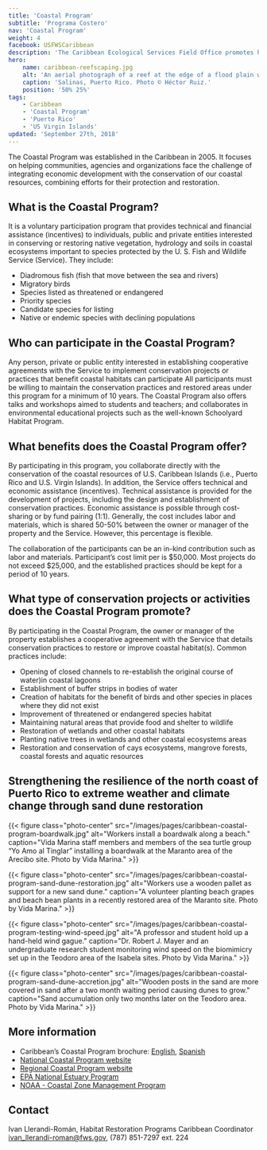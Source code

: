 ```yaml
---
title: 'Coastal Program'
subtitle: 'Programa Costero'
nav: 'Coastal Program'
weight: 4
facebook: USFWSCaribbean
description: 'The Caribbean Ecological Services Field Office promotes healthy wildlife and their habitat through a diverse group of programs:  Endangered Species, Partners for Fish and Wildlife, Contaminants Program, Coastal Program and  Project Evaluation.'
hero:
    name: caribbean-reefscaping.jpg
    alt: 'An aerial photograph of a reef at the edge of a flood plain with mountains in the distance.'
    caption: 'Salinas, Puerto Rico. Photo © Héctor Ruiz.'
    position: '50% 25%'
tags:
    - Caribbean
    - 'Coastal Program'
    - 'Puerto Rico'
    - 'US Virgin Islands'
updated: 'September 27th, 2018'
---
```


The Coastal Program was established in the Caribbean in 2005. It focuses on helping communities, agencies and organizations face the challenge of integrating economic development with the conservation of our coastal resources, combining efforts for their protection and restoration.

## What is the Coastal Program?

It is a voluntary participation program that provides technical and financial assistance (incentives) to individuals, public and private entities interested in conserving or restoring native vegetation, hydrology and soils in coastal ecosystems important to species protected by the U. S. Fish and Wildlife Service (Service). They include:

- Diadromous fish (fish that move between the sea and rivers)
- Migratory birds
- Species listed as threatened or endangered
- Priority species
- Candidate species for listing
- Native or endemic species with declining populations

## Who can participate in the Coastal Program?

Any person, private or public entity interested in establishing cooperative agreements with the Service to implement conservation projects or practices that benefit coastal habitats can participate All participants must be willing to maintain the conservation practices and restored areas under this program for a minimum of 10 years. The Coastal Program also offers talks and workshops aimed to students and teachers; and collaborates in environmental educational projects such as the well-known Schoolyard Habitat Program.

## What benefits does the Coastal Program offer?

By participating in this program, you collaborate directly with the conservation of the coastal resources of U.S. Caribbean Islands (i.e., Puerto Rico and U.S. Virgin Islands).  In addition, the Service offers technical and economic assistance (incentives). Technical assistance is provided for the development of projects, including the design and establishment of conservation practices. Economic assistance is possible through cost-sharing or by fund pairing (1:1). Generally, the cost includes labor and materials, which is shared 50-50% between the owner or manager of the property and the Service. However, this percentage is flexible.

The collaboration of the participants can be an in-kind contribution such as labor and materials. Participant’s cost limit per is $50,000. Most projects do not exceed $25,000, and the established practices should be kept for a period of 10 years.

## What type of conservation projects or activities does the Coastal Program promote?

By participating in the Coastal Program, the owner or manager of the property  establishes a cooperative agreement with the Service that details conservation practices to restore or improve coastal habitat(s). Common practices include:

- Opening of closed channels to re-establish the original course of water)in coastal lagoons
- Establishment of buffer strips in bodies of water
- Creation of habitats for the benefit of birds and other species in places where they did not exist
- Improvement of threatened or endangered species habitat
- Maintaining natural areas that provide food and shelter to wildlife
- Restoration of wetlands and other coastal habitats
- Planting native trees in wetlands and other coastal ecosystems areas
- Restoration and conservation of cays ecosystems, mangrove forests, coastal forests and aquatic resources

## Strengthening the resilience of the north coast of Puerto Rico to extreme weather and climate change through sand dune restoration

{{< figure class="photo-center" src="/images/pages/caribbean-coastal-program-boardwalk.jpg" alt="Workers install a boardwalk along a beach." caption="Vida Marina staff members and members of the sea turtle group “Yo Amo al Tinglar” installing a boardwalk at the Maranto area of the Arecibo site. Photo by Vida Marina." >}}

{{< figure class="photo-center" src="/images/pages/caribbean-coastal-program-sand-dune-restoration.jpg" alt="Workers use a wooden pallet as support for a new sand dune." caption="A volunteer planting beach grapes and beach bean plants in a recently restored area of the Maranto site. Photo by Vida Marina." >}}

{{< figure class="photo-center" src="/images/pages/caribbean-coastal-program-testing-wind-speed.jpg" alt="A professor and student hold up a hand-held wind gague." caption="Dr. Robert J. Mayer and an undergraduate research student monitoring wind speed on the biomimicry set up in the Teodoro area of the Isabela sites. Photo by Vida Marina." >}}

{{< figure class="photo-center" src="/images/pages/caribbean-coastal-program-sand-dune-accretion.jpg" alt="Wooden posts in the sand are more covered in sand after a two month waiting period causing dunes to grow." caption="Sand accumulation only two months later on the Teodoro area. Photo by Vida Marina." >}}

## More information

- Caribbean’s Coastal Program brochure: [English](/pdf/brochure/caribbean-coastal-program-english.pdf), [Spanish](/pdf/brochure/caribbean-coastal-program-spanish.pdf)
- [National Coastal Program website](https://www.fws.gov/coastal/)
- [Regional Coastal Program website](/our-services/coastal-conservation/)
- [EPA National Estuary Program](https://www.epa.gov/nep)
- [NOAA - Coastal Zone Management Program](https://coast.noaa.gov/czm/about/)

## Contact
Ivan Llerandi-Román, Habitat Restoration Programs Caribbean Coordinator  
[ivan_llerandi-roman@fws.gov](mailto:ivan_llerandi-roman@fws.gov), (787) 851-7297 ext. 224